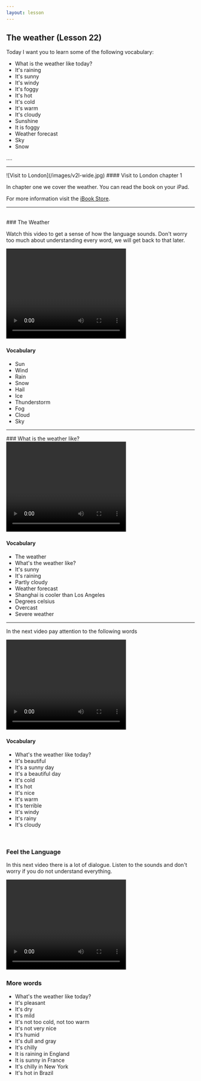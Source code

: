 ```yaml
---
layout: lesson
---
```

## The weather (Lesson 22)


Today I want you to learn some of the following vocabulary:

* What is the weather like today? 
* It's raining
* It's sunny
* It's windy
* It's foggy
* It's hot 
* It's cold 
* It's warm
* It's cloudy
* Sunshine 
* It is foggy
* Weather forecast
* Sky
* Snow

….

<hr>
![Visit to London](/images/v2l-wide.jpg)
#### Visit to London chapter 1

In chapter one we cover the weather. 
You can read the book on your iPad.

For more information visit the [iBook Store](https://itunes.apple.com/us/book/portuguese-for-travelers/id568515833).

<hr>

<br class="column">
### The Weather

Watch this video to get a sense of how the language sounds. Don't worry too much about understanding every word, we will get back to that later.


<video width="320" height="240" preload="none">
    <source type="video/youtube" src="http://www.youtube.com/watch?v=H78GP_RJu_A" />
</video>

#### Vocabulary

* Sun
* Wind 
* Rain
* Snow
* Hail
* Ice 
* Thunderstorm
* Fog
* Cloud
* Sky


<hr>
### What is the weather like? 

<video width="320" height="240" preload="none">
    <source type="video/youtube" src="http://www.youtube.com/watch?v=PScGbLBOvKo" />
</video>

#### Vocabulary

* The weather
* What's the weather like? 
* It's sunny
* It's raining
* Partly cloudy
* Weather forecast
* Shanghai is cooler than Los Angeles
* Degrees celsius 
* Overcast
* Severe weather

<hr>

In the next video pay attention to the following words


<video width="320" height="240" preload="none">
    <source type="video/youtube" src="http://www.youtube.com/watch?v=BKIN3aEgJbg" />
</video>

#### Vocabulary

* What's the weather like today?
* It's beautiful
* It's a sunny day
* It's a beautiful day
* It's cold
* It's hot
* It's nice 
* It's warm 
* It's terrible 
* It's windy
* It's rainy 
* It's cloudy


<br class="column">

### Feel the Language

In this next video there is a lot of dialogue. 
Listen to the sounds and don't worry if you do not understand everything.

<video width="320" height="240" preload="none">
    <source type="video/youtube" src="http://www.youtube.com/watch?v=uyZw0Zy-HS8" />
</video>


<br class="column">

### More words

* What's the weather like today?
* It's pleasant 
* It's dry 
* It's mild 
* It's not too cold, not too warm 
* It's not very nice 
* It's humid 
* It's dull and gray 
* It's chilly
* It is raining in England 
* It is sunny in France
* It's chilly in New York
* It's hot in Brazil




